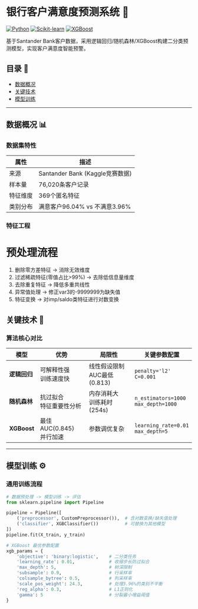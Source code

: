 # 银行客户满意度预测系统 🏦

[![Python](https://img.shields.io/badge/Python-3.8+-blue?logo=python)](https://www.python.org/)
[![Scikit-learn](https://img.shields.io/badge/Scikit--learn-1.2+-orange)](https://scikit-learn.org/)
[![XGBoost](https://img.shields.io/badge/XGBoost-1.7+-green)](https://xgboost.ai/)

基于Santander Bank客户数据，采用逻辑回归/随机森林/XGBoost构建二分类预测模型，实现客户满意度智能预警。

## 目录 📖
- [数据概况](#数据概况)
- [关键技术](#关键技术)
- [模型训练](#模型训练)


---

## 数据概况 📊

### 数据集特性
| 属性               | 描述                          |
|--------------------|-------------------------------|
| 来源               | Santander Bank (Kaggle竞赛数据) |
| 样本量             | 76,020条客户记录              |
| 特征维度           | 369个匿名特征                 |
| 类别分布           | 满意客户96.04% vs 不满意3.96% |

### 特征工程

# 预处理流程
1. 删除零方差特征 → 消除无效维度
2. 过滤稀疏特征(零值占比>99%) → 去除低信息量维度
3. 去除重复特征 → 降低多重共线性
4. 异常值处理 → 修正var3的-9999999为缺失值
5. 特征变换 → 对imp/saldo类特征进行对数变换

## 关键技术 🧠

### 算法核心对比
| 模型        | 优势                          | 局限性                          | 关键参数配置                     |
|-------------|-------------------------------|---------------------------------|----------------------------------|
| **逻辑回归** | 可解释性强<br>训练速度快      | 线性假设限制<br>AUC最低(0.813)  | `penalty='l2'`<br>`C=0.001`      |
| **随机森林** | 抗过拟合<br>特征重要性分析     | 内存消耗大<br>训练耗时(254s)    | `n_estimators=1000`<br>`max_depth=1000` |
| **XGBoost**  | 最佳AUC(0.845)<br>并行加速     | 参数调优复杂                    | `learning_rate=0.01`<br>`max_depth=5` |

---

## 模型训练 ⚙️

### 通用训练流程
```python
# 数据预处理 -> 模型训练 -> 评估
from sklearn.pipeline import Pipeline

pipeline = Pipeline([
    ('preprocessor', CustomPreprocessor()),  # 含对数变换/缺失值处理
    ('classifier', XGBClassifier())          # 可替换为其他模型
])
pipeline.fit(X_train, y_train)

# XGBoost 最优参数配置
xgb_params = {
    'objective': 'binary:logistic',    # 二分类任务
    'learning_rate': 0.01,             # 收缩步长防过拟合
    'max_depth': 5,                    # 树深限制
    'subsample': 0.9,                  # 行采样率
    'colsample_bytree': 0.5,           # 列采样率
    'scale_pos_weight': 24.3,          # 处理3.96%的类别不平衡
    'reg_alpha': 0.3,                  # L1正则化
    'gamma': 5                         # 分裂最小增益阈值
}


